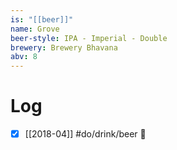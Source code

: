 ```yaml
---
is: "[[beer]]"
name: Grove
beer-style: IPA - Imperial - Double
brewery: Brewery Bhavana
abv: 8
---
```

# Log
- [x] [[2018-04]] #do/drink/beer 🤞
